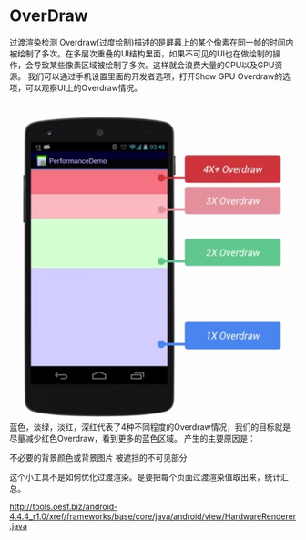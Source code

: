 # OverDraw
过渡渲染检测
Overdraw(过度绘制)描述的是屏幕上的某个像素在同一帧的时间内被绘制了多次。在多层次重叠的UI结构里面，如果不可见的UI也在做绘制的操作，会导致某些像素区域被绘制了多次。这样就会浪费大量的CPU以及GPU资源。
我们可以通过手机设置里面的开发者选项，打开Show GPU Overdraw的选项，可以观察UI上的Overdraw情况。

<img src="screenshots/708649-c4892afea64dbc6c.png" width = "600" />
蓝色，淡绿，淡红，深红代表了4种不同程度的Overdraw情况，我们的目标就是尽量减少红色Overdraw，看到更多的蓝色区域。
产生的主要原因是：

不必要的背景颜色或背景图片
被遮挡的不可见部分

这个小工具不是如何优化过渡渲染。是要把每个页面过渡渲染值取出来，统计汇总。


http://tools.oesf.biz/android-4.4.4_r1.0/xref/frameworks/base/core/java/android/view/HardwareRenderer.java
